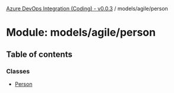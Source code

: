 [Azure DevOps Integration (Coding) - v0.0.3](../README.md) / models/agile/person

# Module: models/agile/person

## Table of contents

### Classes

- [Person](../classes/models_agile_person.Person.md)
